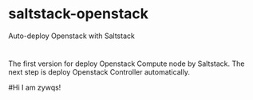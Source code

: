 saltstack-openstack
===================

Auto-deploy Openstack with Saltstack

#
The first version for deploy Openstack Compute node by Saltstack.
The next step is deploy Openstack Controller automatically.

#Hi I am zywqs!
